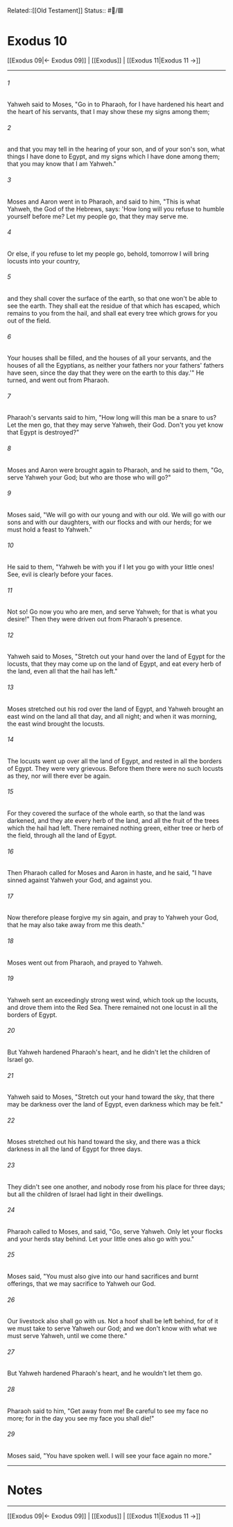 Related::[[Old Testament]]
Status:: #📖/🟥
# Exodus 10

[[Exodus 09|← Exodus 09]] | [[Exodus]] | [[Exodus 11|Exodus 11 →]]
***



###### 1 
Yahweh said to Moses, "Go in to Pharaoh, for I have hardened his heart and the heart of his servants, that I may show these my signs among them; 

###### 2 
and that you may tell in the hearing of your son, and of your son's son, what things I have done to Egypt, and my signs which I have done among them; that you may know that I am Yahweh." 

###### 3 
Moses and Aaron went in to Pharaoh, and said to him, "This is what Yahweh, the God of the Hebrews, says: 'How long will you refuse to humble yourself before me? Let my people go, that they may serve me. 

###### 4 
Or else, if you refuse to let my people go, behold, tomorrow I will bring locusts into your country, 

###### 5 
and they shall cover the surface of the earth, so that one won't be able to see the earth. They shall eat the residue of that which has escaped, which remains to you from the hail, and shall eat every tree which grows for you out of the field. 

###### 6 
Your houses shall be filled, and the houses of all your servants, and the houses of all the Egyptians, as neither your fathers nor your fathers' fathers have seen, since the day that they were on the earth to this day.'" He turned, and went out from Pharaoh. 

###### 7 
Pharaoh's servants said to him, "How long will this man be a snare to us? Let the men go, that they may serve Yahweh, their God. Don't you yet know that Egypt is destroyed?" 

###### 8 
Moses and Aaron were brought again to Pharaoh, and he said to them, "Go, serve Yahweh your God; but who are those who will go?" 

###### 9 
Moses said, "We will go with our young and with our old. We will go with our sons and with our daughters, with our flocks and with our herds; for we must hold a feast to Yahweh." 

###### 10 
He said to them, "Yahweh be with you if I let you go with your little ones! See, evil is clearly before your faces. 

###### 11 
Not so! Go now you who are men, and serve Yahweh; for that is what you desire!" Then they were driven out from Pharaoh's presence. 

###### 12 
Yahweh said to Moses, "Stretch out your hand over the land of Egypt for the locusts, that they may come up on the land of Egypt, and eat every herb of the land, even all that the hail has left." 

###### 13 
Moses stretched out his rod over the land of Egypt, and Yahweh brought an east wind on the land all that day, and all night; and when it was morning, the east wind brought the locusts. 

###### 14 
The locusts went up over all the land of Egypt, and rested in all the borders of Egypt. They were very grievous. Before them there were no such locusts as they, nor will there ever be again. 

###### 15 
For they covered the surface of the whole earth, so that the land was darkened, and they ate every herb of the land, and all the fruit of the trees which the hail had left. There remained nothing green, either tree or herb of the field, through all the land of Egypt. 

###### 16 
Then Pharaoh called for Moses and Aaron in haste, and he said, "I have sinned against Yahweh your God, and against you. 

###### 17 
Now therefore please forgive my sin again, and pray to Yahweh your God, that he may also take away from me this death." 

###### 18 
Moses went out from Pharaoh, and prayed to Yahweh. 

###### 19 
Yahweh sent an exceedingly strong west wind, which took up the locusts, and drove them into the Red Sea. There remained not one locust in all the borders of Egypt. 

###### 20 
But Yahweh hardened Pharaoh's heart, and he didn't let the children of Israel go. 

###### 21 
Yahweh said to Moses, "Stretch out your hand toward the sky, that there may be darkness over the land of Egypt, even darkness which may be felt." 

###### 22 
Moses stretched out his hand toward the sky, and there was a thick darkness in all the land of Egypt for three days. 

###### 23 
They didn't see one another, and nobody rose from his place for three days; but all the children of Israel had light in their dwellings. 

###### 24 
Pharaoh called to Moses, and said, "Go, serve Yahweh. Only let your flocks and your herds stay behind. Let your little ones also go with you." 

###### 25 
Moses said, "You must also give into our hand sacrifices and burnt offerings, that we may sacrifice to Yahweh our God. 

###### 26 
Our livestock also shall go with us. Not a hoof shall be left behind, for of it we must take to serve Yahweh our God; and we don't know with what we must serve Yahweh, until we come there." 

###### 27 
But Yahweh hardened Pharaoh's heart, and he wouldn't let them go. 

###### 28 
Pharaoh said to him, "Get away from me! Be careful to see my face no more; for in the day you see my face you shall die!" 

###### 29 
Moses said, "You have spoken well. I will see your face again no more."

---
# Notes


***
[[Exodus 09|← Exodus 09]] | [[Exodus]] | [[Exodus 11|Exodus 11 →]]
